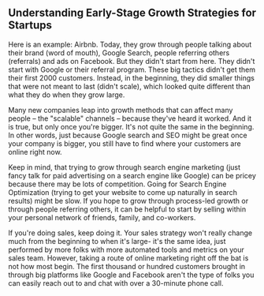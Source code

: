 ## Understanding Early-Stage Growth Strategies for Startups

Here is an example: Airbnb. Today, they grow through people talking about their brand (word of mouth), Google Search, people referring others (referrals) and ads on Facebook. But they didn't start from here. They didn't start with Google or their referral program. These big tactics didn't get them their first 2000 customers. Instead, in the beginning, they did smaller things that were not meant to last (didn't scale), which looked quite different than what they do when they grow large.

Many new companies leap into growth methods that can affect many people – the "scalable" channels – because they've heard it worked. And it is true, but only once you're bigger. It's not quite the same in the beginning. In other words, just because Google search and SEO might be great once your company is bigger, you still have to find where your customers are online right now. 

Keep in mind, that trying to grow through search engine marketing (just fancy talk for paid advertising on a search engine like Google) can be pricey because there may be lots of competition. Going for Search Engine Optimization (trying to get your website to come up naturally in search results) might be slow. If you hope to grow through process-led growth or through people referring others, it can be helpful to start by selling within your personal network of friends, family, and co-workers.

If you're doing sales, keep doing it. Your sales strategy won't really change much from the beginning to when it's large- it's the same idea, just performed by more folks with more automated tools and metrics on your sales team. However, taking a route of online marketing right off the bat is not how most begin. The first thousand or hundred customers brought in through big platforms like Google and Facebook aren't the type of folks you can easily reach out to and chat with over a 30-minute phone call.
